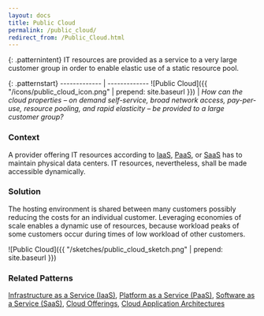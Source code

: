 ```yaml
---
layout: docs
title: Public Cloud
permalink: /public_cloud/
redirect_from: /Public_Cloud.html
---
```


{: .patternintent}
IT resources are provided as a service to a very large customer group in order to enable elastic use of a static resource pool.

{: .patternstart}
------------- | -------------
![Public Cloud]({{ "/icons/public_cloud_icon.png" | prepend: site.baseurl }})  | *How can the cloud properties – on demand self-service, broad network access, pay-per-use, resource pooling, and rapid elasticity – be provided to a large customer group?*

### Context

A provider offering IT resources according to [IaaS](/infrastructure_as_a_service/), [PaaS](/platform_as_a_service/), or [SaaS](/software_as_a_service/) has to maintain physical data centers. IT resources, nevertheless, shall be made accessible dynamically.

### Solution

The hosting environment is shared between many customers possibly reducing the costs for an individual customer. Leveraging economies of scale enables a dynamic use of resources, because workload peaks of some customers occur during times of low workload of other customers.

![Public Cloud]({{ "/sketches/public_cloud_sketch.png" | prepend: site.baseurl }})

### Related Patterns

[Infrastructure as a Service (IaaS)](/infrastructure_as_a_service/), [Platform as a Service (PaaS)](/platform_as_a_service/), [Software as a Service (SaaS)](/software_as_a_service/), [Cloud Offerings](/#cloud_offerings), [Cloud Application Architectures](/#cloud_application_architectures)
